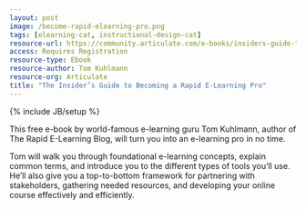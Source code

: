```yaml
---
layout: post
image: /become-rapid-elearning-pro.png
tags: [elearning-cat, instructional-design-cat]
resource-url: https://community.articulate.com/e-books/insiders-guide-to-becoming-rapid-e-learning-pro
access: Requires Registration
resource-type: Ebook
resource-author: Tom Kuhlmann
resource-org: Articulate
title: "The Insider’s Guide to Becoming a Rapid E-Learning Pro"
---
```

{% include JB/setup %}

This free e-book by world-famous e-learning guru Tom Kuhlmann, author of The Rapid E-Learning Blog, will turn you into an e-learning pro in no time.

Tom will walk you through foundational e-learning concepts, explain common terms, and introduce you to the different types of tools you’ll use. He’ll also give you a top-to-bottom framework for partnering with stakeholders, gathering needed resources, and developing your online course effectively and efficiently.
